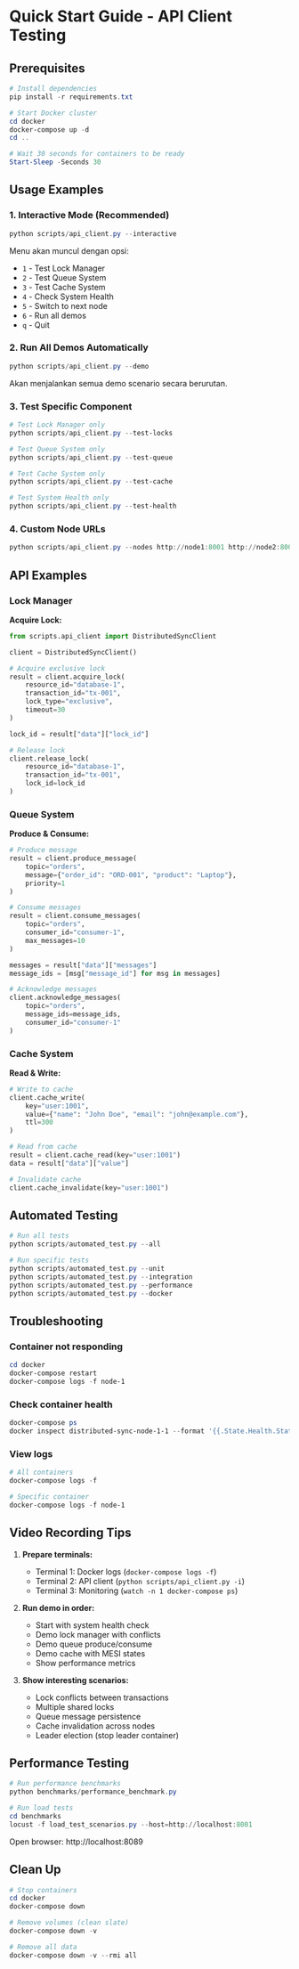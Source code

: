 # Quick Start Guide - API Client Testing

## Prerequisites

```powershell
# Install dependencies
pip install -r requirements.txt

# Start Docker cluster
cd docker
docker-compose up -d
cd ..

# Wait 30 seconds for containers to be ready
Start-Sleep -Seconds 30
```

## Usage Examples

### 1. Interactive Mode (Recommended)

```powershell
python scripts/api_client.py --interactive
```

Menu akan muncul dengan opsi:
- `1` - Test Lock Manager
- `2` - Test Queue System
- `3` - Test Cache System
- `4` - Check System Health
- `5` - Switch to next node
- `6` - Run all demos
- `q` - Quit

### 2. Run All Demos Automatically

```powershell
python scripts/api_client.py --demo
```

Akan menjalankan semua demo scenario secara berurutan.

### 3. Test Specific Component

```powershell
# Test Lock Manager only
python scripts/api_client.py --test-locks

# Test Queue System only
python scripts/api_client.py --test-queue

# Test Cache System only
python scripts/api_client.py --test-cache

# Test System Health only
python scripts/api_client.py --test-health
```

### 4. Custom Node URLs

```powershell
python scripts/api_client.py --nodes http://node1:8001 http://node2:8002 http://node3:8003
```

## API Examples

### Lock Manager

**Acquire Lock:**
```python
from scripts.api_client import DistributedSyncClient

client = DistributedSyncClient()

# Acquire exclusive lock
result = client.acquire_lock(
    resource_id="database-1",
    transaction_id="tx-001",
    lock_type="exclusive",
    timeout=30
)

lock_id = result["data"]["lock_id"]

# Release lock
client.release_lock(
    resource_id="database-1",
    transaction_id="tx-001",
    lock_id=lock_id
)
```

### Queue System

**Produce & Consume:**
```python
# Produce message
result = client.produce_message(
    topic="orders",
    message={"order_id": "ORD-001", "product": "Laptop"},
    priority=1
)

# Consume messages
result = client.consume_messages(
    topic="orders",
    consumer_id="consumer-1",
    max_messages=10
)

messages = result["data"]["messages"]
message_ids = [msg["message_id"] for msg in messages]

# Acknowledge messages
client.acknowledge_messages(
    topic="orders",
    message_ids=message_ids,
    consumer_id="consumer-1"
)
```

### Cache System

**Read & Write:**
```python
# Write to cache
client.cache_write(
    key="user:1001",
    value={"name": "John Doe", "email": "john@example.com"},
    ttl=300
)

# Read from cache
result = client.cache_read(key="user:1001")
data = result["data"]["value"]

# Invalidate cache
client.cache_invalidate(key="user:1001")
```

## Automated Testing

```powershell
# Run all tests
python scripts/automated_test.py --all

# Run specific tests
python scripts/automated_test.py --unit
python scripts/automated_test.py --integration
python scripts/automated_test.py --performance
python scripts/automated_test.py --docker
```

## Troubleshooting

### Container not responding

```powershell
cd docker
docker-compose restart
docker-compose logs -f node-1
```

### Check container health

```powershell
docker-compose ps
docker inspect distributed-sync-node-1-1 --format '{{.State.Health.Status}}'
```

### View logs

```powershell
# All containers
docker-compose logs -f

# Specific container
docker-compose logs -f node-1
```

## Video Recording Tips

1. **Prepare terminals:**
   - Terminal 1: Docker logs (`docker-compose logs -f`)
   - Terminal 2: API client (`python scripts/api_client.py -i`)
   - Terminal 3: Monitoring (`watch -n 1 docker-compose ps`)

2. **Run demo in order:**
   - Start with system health check
   - Demo lock manager with conflicts
   - Demo queue produce/consume
   - Demo cache with MESI states
   - Show performance metrics

3. **Show interesting scenarios:**
   - Lock conflicts between transactions
   - Multiple shared locks
   - Queue message persistence
   - Cache invalidation across nodes
   - Leader election (stop leader container)

## Performance Testing

```powershell
# Run performance benchmarks
python benchmarks/performance_benchmark.py

# Run load tests
cd benchmarks
locust -f load_test_scenarios.py --host=http://localhost:8001
```

Open browser: http://localhost:8089

## Clean Up

```powershell
# Stop containers
cd docker
docker-compose down

# Remove volumes (clean slate)
docker-compose down -v

# Remove all data
docker-compose down -v --rmi all
```
